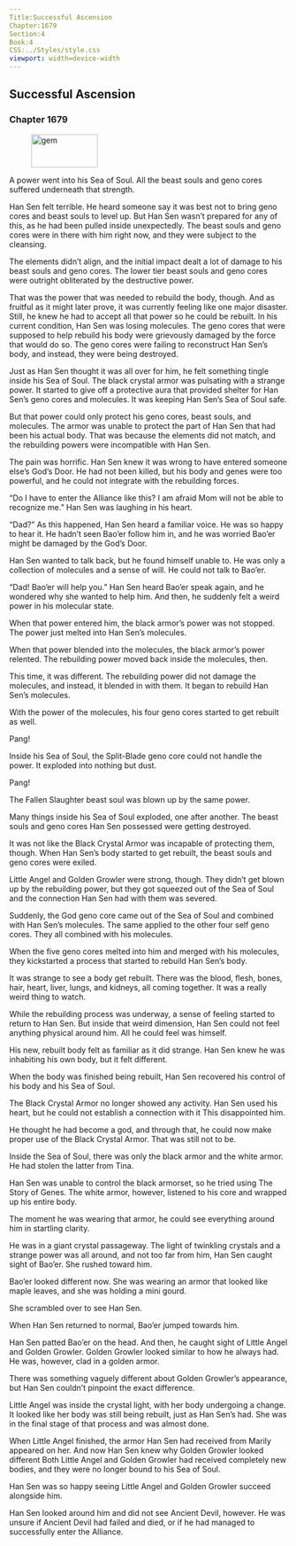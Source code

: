 ```yaml
---
Title:Successful Ascension 
Chapter:1679 
Section:4 
Book:4 
CSS:../Styles/style.css 
viewport: width=device-width
---
```

  
## Successful Ascension
### Chapter 1679
  
<figure>
	<img src="../Images/gem.gif" alt="gem" id="gem" width="120" height="60" />
</figure>
  

  
A power went into his Sea of Soul. All the beast souls and geno cores suffered underneath that strength.

Han Sen felt terrible. He heard someone say it was best not to bring geno cores and beast souls to level up. But Han Sen wasn’t prepared for any of this, as he had been pulled inside unexpectedly. The beast souls and geno cores were in there with him right now, and they were subject to the cleansing.

The elements didn’t align, and the initial impact dealt a lot of damage to his beast souls and geno cores. The lower tier beast souls and geno cores were outright obliterated by the destructive power.

That was the power that was needed to rebuild the body, though. And as fruitful as it might later prove, it was currently feeling like one major disaster. Still, he knew he had to accept all that power so he could be rebuilt. In his current condition, Han Sen was losing molecules. The geno cores that were supposed to help rebuild his body were grievously damaged by the force that would do so. The geno cores were failing to reconstruct Han Sen’s body, and instead, they were being destroyed.

Just as Han Sen thought it was all over for him, he felt something tingle inside his Sea of Soul. The black crystal armor was pulsating with a strange power. It started to give off a protective aura that provided shelter for Han Sen’s geno cores and molecules. It was keeping Han Sen’s Sea of Soul safe.

But that power could only protect his geno cores, beast souls, and molecules. The armor was unable to protect the part of Han Sen that had been his actual body. That was because the elements did not match, and the rebuilding powers were incompatible with Han Sen.

The pain was horrific. Han Sen knew it was wrong to have entered someone else’s God’s Door. He had not been killed, but his body and genes were too powerful, and he could not integrate with the rebuilding forces.

“Do I have to enter the Alliance like this? I am afraid Mom will not be able to recognize me.” Han Sen was laughing in his heart.

“Dad?” As this happened, Han Sen heard a familiar voice. He was so happy to hear it. He hadn’t seen Bao’er follow him in, and he was worried Bao’er might be damaged by the God’s Door.

Han Sen wanted to talk back, but he found himself unable to. He was only a collection of molecules and a sense of will. He could not talk to Bao’er.

“Dad! Bao’er will help you.” Han Sen heard Bao’er speak again, and he wondered why she wanted to help him. And then, he suddenly felt a weird power in his molecular state.

When that power entered him, the black armor’s power was not stopped. The power just melted into Han Sen’s molecules.

When that power blended into the molecules, the black armor’s power relented. The rebuilding power moved back inside the molecules, then.

This time, it was different. The rebuilding power did not damage the molecules, and instead, it blended in with them. It began to rebuild Han Sen’s molecules.

With the power of the molecules, his four geno cores started to get rebuilt as well.

Pang!

Inside his Sea of Soul, the Split-Blade geno core could not handle the power. It exploded into nothing but dust.

Pang!

The Fallen Slaughter beast soul was blown up by the same power.

Many things inside his Sea of Soul exploded, one after another. The beast souls and geno cores Han Sen possessed were getting destroyed.

It was not like the Black Crystal Armor was incapable of protecting them, though. When Han Sen’s body started to get rebuilt, the beast souls and geno cores were exiled.

Little Angel and Golden Growler were strong, though. They didn’t get blown up by the rebuilding power, but they got squeezed out of the Sea of Soul and the connection Han Sen had with them was severed.

Suddenly, the God geno core came out of the Sea of Soul and combined with Han Sen’s molecules. The same applied to the other four self geno cores. They all combined with his molecules.

When the five geno cores melted into him and merged with his molecules, they kickstarted a process that started to rebuild Han Sen’s body.

It was strange to see a body get rebuilt. There was the blood, flesh, bones, hair, heart, liver, lungs, and kidneys, all coming together. It was a really weird thing to watch.

While the rebuilding process was underway, a sense of feeling started to return to Han Sen. But inside that weird dimension, Han Sen could not feel anything physical around him. All he could feel was himself.

His new, rebuilt body felt as familiar as it did strange. Han Sen knew he was inhabiting his own body, but it felt different.

When the body was finished being rebuilt, Han Sen recovered his control of his body and his Sea of Soul.

The Black Crystal Armor no longer showed any activity. Han Sen used his heart, but he could not establish a connection with it This disappointed him.

He thought he had become a god, and through that, he could now make proper use of the Black Crystal Armor. That was still not to be.

Inside the Sea of Soul, there was only the black armor and the white armor. He had stolen the latter from Tina.

Han Sen was unable to control the black armorset, so he tried using The Story of Genes. The white armor, however, listened to his core and wrapped up his entire body.

The moment he was wearing that armor, he could see everything around him in startling clarity.

He was in a giant crystal passageway. The light of twinkling crystals and a strange power was all around, and not too far from him, Han Sen caught sight of Bao’er. She rushed toward him.

Bao’er looked different now. She was wearing an armor that looked like maple leaves, and she was holding a mini gourd.

She scrambled over to see Han Sen.

When Han Sen returned to normal, Bao’er jumped towards him.

Han Sen patted Bao’er on the head. And then, he caught sight of Little Angel and Golden Growler. Golden Growler looked similar to how he always had. He was, however, clad in a golden armor.

There was something vaguely different about Golden Growler’s appearance, but Han Sen couldn’t pinpoint the exact difference.

Little Angel was inside the crystal light, with her body undergoing a change. It looked like her body was still being rebuilt, just as Han Sen’s had. She was in the final stage of that process and was almost done.

When Little Angel finished, the armor Han Sen had received from Marily appeared on her. And now Han Sen knew why Golden Growler looked different Both Little Angel and Golden Growler had received completely new bodies, and they were no longer bound to his Sea of Soul.

Han Sen was so happy seeing Little Angel and Golden Growler succeed alongside him.

Han Sen looked around him and did not see Ancient Devil, however. He was unsure if Ancient Devil had failed and died, or if he had managed to successfully enter the Alliance.